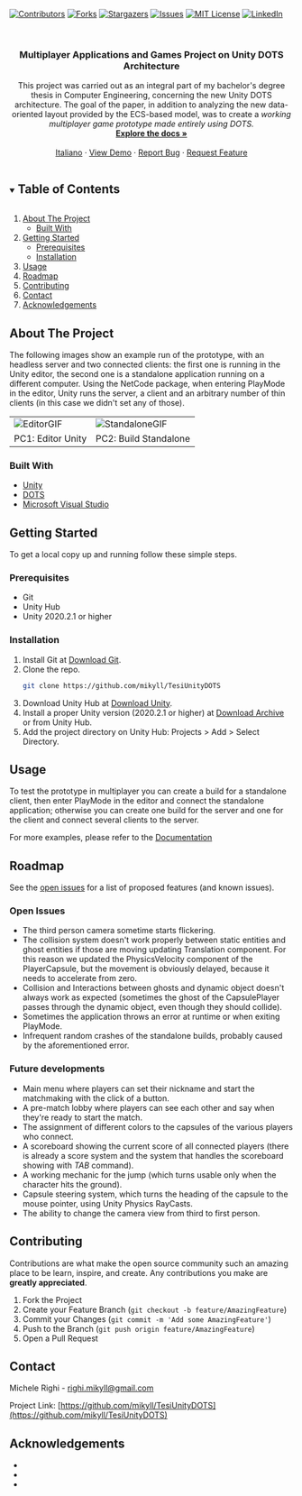 
<!--
*** Thanks for checking out the Best-README-Template. If you have a suggestion
*** that would make this better, please fork the repo and create a pull request
*** or simply open an issue with the tag "enhancement".
*** Thanks again! Now go create something AMAZING! :D
***
***
***
*** To avoid retyping too much info. Do a search and replace for the following:
*** github_username, repo_name, twitter_handle, email, project_title, project_description
-->



<!-- PROJECT SHIELDS -->
<!--
*** I'm using markdown "reference style" links for readability.
*** Reference links are enclosed in brackets [ ] instead of parentheses ( ).
*** See the bottom of this document for the declaration of the reference variables
*** for contributors-url, forks-url, etc. This is an optional, concise syntax you may use.
*** https://www.markdownguide.org/basic-syntax/#reference-style-links
-->

[![Contributors][contributors-shield]][contributors-url]
[![Forks][forks-shield]][forks-url]
[![Stargazers][stars-shield]][stars-url]
[![Issues][issues-shield]][issues-url]
[![MIT License][license-shield]][license-url]
[![LinkedIn][linkedin-shield]][linkedin-url]




<!-- PROJECT LOGO -->
<br />
<p align="center">
  <!--<a href="https://github.com/mikyll/TesiUnityDOTS">
    <img src="images/logo.png" alt="Logo" width="80" height="80">
  </a>-->

  <h3 align="center">Multiplayer Applications and Games Project on Unity DOTS Architecture</h3>

  <p align="center">
    This project was carried out as an integral part of my bachelor's degree thesis in Computer Engineering, concerning the new Unity DOTS architecture. The goal of the paper, in addition to analyzing the new data-oriented layout provided by the ECS-based model, was to create a <i>working multiplayer game prototype made entirely using DOTS.</i>
    <br />
    <a href="https://github.com/github_username/repo_name"><strong>Explore the docs »</strong></a>
    <br />
    <br />
	<a href="https://github.com/mikyll/TesiUnityDOTS/blob/main/README.it.md">Italiano</a>
	·
    <a href="https://github.com/github_username/repo_name">View Demo</a>
    ·
    <a href="https://github.com/github_username/repo_name/issues">Report Bug</a>
    ·
    <a href="https://github.com/github_username/repo_name/issues">Request Feature</a>
  </p>
</p>



<!-- TABLE OF CONTENTS -->
<details open="open">
  <summary><h2 style="display: inline-block">Table of Contents</h2></summary>
  <ol>
    <li>
      <a href="#about-the-project">About The Project</a>
      <ul>
        <li><a href="#built-with">Built With</a></li>
      </ul>
    </li>
    <li>
      <a href="#getting-started">Getting Started</a>
      <ul>
        <li><a href="#prerequisites">Prerequisites</a></li>
        <li><a href="#installation">Installation</a></li>
      </ul>
    </li>
    <li><a href="#usage">Usage</a></li>
    <li><a href="#roadmap">Roadmap</a></li>
    <li><a href="#contributing">Contributing</a></li>
    <!--<li><a href="#license">License</a></li>-->
    <li><a href="#contact">Contact</a></li>
    <li><a href="#acknowledgements">Acknowledgements</a></li>
  </ol>
</details>



<!-- ABOUT THE PROJECT -->
## About The Project

The following images show an example run of the prototype, with an headless server and two connected clients: the first one is running in the Unity editor, the second one is a standalone application running on a different computer. Using the NetCode package, when entering PlayMode in the editor, Unity runs the server, a client and an arbitrary number of thin clients (in this case we didn't set any of those).
<table style="border: none">
  <tr>
    <td><img src="https://github.com/mikyll/TesiUnityDOTS/blob/main/Presentation/GIF_Editor_Prototype.gif" alt="EditorGIF"/></td>
    <td><img src="https://github.com/mikyll/TesiUnityDOTS/blob/main/Presentation/GIF_AppStandalone_Prototype.gif" alt="StandaloneGIF"/></td>
  </tr>
  <tr>
    <td>PC1: Editor Unity</td>
    <td>PC2: Build Standalone</td>
  </tr>
</table>

<!--Here's a blank template to get started:
**To avoid retyping too much info. Do a search and replace with your text editor for the following:**
`github_username`, `repo_name`, `twitter_handle`, `email`, `project_title`, `project_description`-->


### Built With

* [Unity](https://unity.com/)
* [DOTS](https://unity.com/dots)
* [Microsoft Visual Studio](https://visualstudio.microsoft.com/)



<!-- GETTING STARTED -->
## Getting Started

To get a local copy up and running follow these simple steps.

### Prerequisites

* Git
* Unity Hub
* Unity 2020.2.1 or higher

### Installation

1. Install Git at [Download Git](https://git-scm.com/download).
2. Clone the repo.
   ```sh
   git clone https://github.com/mikyll/TesiUnityDOTS
   ```
3. Download Unity Hub at [Download Unity](https://unity3d.com/get-unity/download).
4. Install a proper Unity version (2020.2.1 or higher) at [Download Archive](https://unity3d.com/get-unity/download/archive) or from Unity Hub.
5. Add the project directory on Unity Hub: Projects > Add > Select Directory.



<!-- USAGE EXAMPLES -->
## Usage

To test the prototype in multiplayer you can create a build for a standalone client, then enter PlayMode in the editor and connect the standalone application; otherwise you can create one build for the server and one for the client and connect several clients to the server.

For more examples, please refer to the [Documentation](https://github.com/mikyll/TesiUnityDOTS/blob/main/Documentation/Prototype%20Documentation.md)



<!-- ROADMAP -->
## Roadmap

See the [open issues](https://github.com/mikyll/TesiUnityDOTS/issues) for a list of proposed features (and known issues).

### Open Issues
* The third person camera sometime starts flickering.
* The collision system doesn't work properly between static entities and ghost entities if those are moving updating Translation component. For this reason we updated the PhysicsVelocity component of the PlayerCapsule, but the movement is obviously delayed, because it needs to accelerate from zero.
* Collision and Interactions between ghosts and dynamic object doesn't always work as expected (sometimes the ghost of the CapsulePlayer passes through the dynamic object, even though they should collide).
* Sometimes the application throws an error at runtime or when exiting PlayMode.
* Infrequent random crashes of the standalone builds, probably caused by the aforementioned error.

### Future developments
* Main menu where players can set their nickname and start the matchmaking with the click of a button.
* A pre-match lobby where players can see each other and say when they're ready to start the match.
* The assignment of different colors to the capsules of the various players who connect.
* A scoreboard showing the current score of all connected players (there is already a score system and the system that handles the scoreboard showing with *TAB* command).
* A working mechanic for the jump (which turns usable only when the character hits the ground).
* Capsule steering system, which turns the heading of the capsule to the mouse pointer, using Unity Physics RayCasts.
* The ability to change the camera view from third to first person.


<!-- CONTRIBUTING -->
## Contributing

Contributions are what make the open source community such an amazing place to be learn, inspire, and create. Any contributions you make are **greatly appreciated**.

1. Fork the Project
2. Create your Feature Branch (`git checkout -b feature/AmazingFeature`)
3. Commit your Changes (`git commit -m 'Add some AmazingFeature'`)
4. Push to the Branch (`git push origin feature/AmazingFeature`)
5. Open a Pull Request



<!-- LICENSE -->
<!--## License

Distributed under the MIT License. See `LICENSE` for more information.-->



<!-- CONTACT -->
## Contact

Michele Righi - <!-- [@twitter_handle](https://twitter.com/twitter_handle) - -->righi.mikyll@gmail.com

Project Link: [https://github.com/mikyll/TesiUnityDOTS](https://github.com/mikyll/TesiUnityDOTS)



<!-- ACKNOWLEDGEMENTS -->
## Acknowledgements

* []()
* []()
* []()





<!-- MARKDOWN LINKS & IMAGES -->
<!-- https://www.markdownguide.org/basic-syntax/#reference-style-links -->
[contributors-shield]: https://img.shields.io/github/contributors/mikyll/TesiUnityDOTS
[contributors-url]: https://github.com/mikyll/TesiUnityDOTS/graphs/contributors
[forks-shield]: https://img.shields.io/github/forks/mikyll/TesiUnityDOTS
[forks-url]: https://github.com/mikyll/TesiUnityDOTS/network/members
[stars-shield]: https://img.shields.io/github/stars/mikyll/TesiUnityDOTS
[stars-url]: https://github.com/mikyll/TesiUnityDOTS/stargazers
[issues-shield]: https://img.shields.io/github/issues/mikyll/TesiUnityDOTS
[issues-url]: https://github.com/mikyll/TesiUnityDOTS/issues
[license-shield]: https://img.shields.io/github/license/mikyll/TesiUnityDOTS
[license-url]: https://github.com/mikyll/TesiUnityDOTS/blob/master/LICENSE
[linkedin-shield]: https://img.shields.io/badge/-LinkedIn-black.svg?style=for-the-badge&logo=linkedin&colorB=555
[linkedin-url]: https://www.linkedin.com/in/michele-righi-095283195/?locale=en_US
